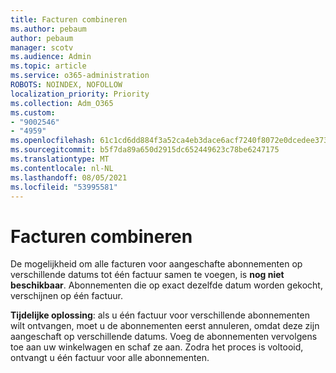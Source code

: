 ```yaml
---
title: Facturen combineren
ms.author: pebaum
author: pebaum
manager: scotv
ms.audience: Admin
ms.topic: article
ms.service: o365-administration
ROBOTS: NOINDEX, NOFOLLOW
localization_priority: Priority
ms.collection: Adm_O365
ms.custom:
- "9002546"
- "4959"
ms.openlocfilehash: 61c1cd6dd884f3a52ca4eb3dace6acf7240f8072e0dcedee373097129dbfce57
ms.sourcegitcommit: b5f7da89a650d2915dc652449623c78be6247175
ms.translationtype: MT
ms.contentlocale: nl-NL
ms.lasthandoff: 08/05/2021
ms.locfileid: "53995581"
---
```

# <a name="combine-invoices"></a>Facturen combineren

De mogelijkheid om alle facturen voor aangeschafte abonnementen op verschillende datums tot één factuur samen te voegen, is **nog niet beschikbaar**. Abonnementen die op exact dezelfde datum worden gekocht, verschijnen op één factuur.

**Tijdelijke oplossing**: als u één factuur voor verschillende abonnementen wilt ontvangen, moet u de abonnementen eerst annuleren, omdat deze zijn aangeschaft op verschillende datums. Voeg de abonnementen vervolgens toe aan uw winkelwagen en schaf ze aan. Zodra het proces is voltooid, ontvangt u één factuur voor alle abonnementen.
